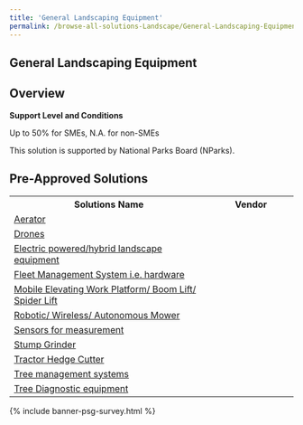 ```yaml
---
title: 'General Landscaping Equipment'
permalink: /browse-all-solutions-Landscape/General-Landscaping-Equipment
---
```


## General Landscaping Equipment
## Overview

**Support Level and Conditions**

Up to 50% for SMEs, N.A. for non-SMEs

This solution is supported by National Parks Board (NParks).

## Pre-Approved Solutions

<table>
<tr>
<th style='width: auto;'><b>Solutions Name</b></th>
<th style='width: 30%;'><b>Vendor</b></th>
</tr>
<tr>
<td><a href='/productivity-solutions-grant/solutionrepo/Aerator' target='_blank'>Aerator</a><br></td>
<td></td>
</tr>
<tr>
<td><a href='/productivity-solutions-grant/solutionrepo/Drones' target='_blank'>Drones</a><br></td>
<td></td>
</tr>
<tr>
<td><a href='/productivity-solutions-grant/solutionrepo/Electric-poweredhybrid-landscape-eqt' target='_blank'>Electric powered/hybrid landscape equipment</a><br></td>
<td></td>
</tr>
<tr>
<td><a href='/productivity-solutions-grant/solutionrepo/Fleet-Management-System-ie-hardware' target='_blank'>Fleet Management System i.e. hardware</a><br></td>
<td></td>
</tr>
<tr>
<td><a href='/productivity-solutions-grant/solutionrepo/Mobile-Elevating-Work-Platform-Boom-Lift-Spider-Lift' target='_blank'>Mobile Elevating Work Platform/ Boom Lift/ Spider Lift</a><br></td>
<td></td>
</tr>
<tr>
<td><a href='/productivity-solutions-grant/solutionrepo/Robotic-Wireless-Autonomous-Mower' target='_blank'>Robotic/ Wireless/ Autonomous Mower</a><br></td>
<td></td>
</tr>
<tr>
<td><a href='/productivity-solutions-grant/solutionrepo/Sensors-for-measurement' target='_blank'>Sensors for measurement</a><br></td>
<td></td>
</tr>
<tr>
<td><a href='/productivity-solutions-grant/solutionrepo/Stump-Grinder' target='_blank'>Stump Grinder</a><br></td>
<td></td>
</tr>
<tr>
<td><a href='/productivity-solutions-grant/solutionrepo/Tractor-Hedge-Cutter' target='_blank'>Tractor Hedge Cutter</a><br></td>
<td></td>
</tr>
<tr>
<td><a href='/productivity-solutions-grant/solutionrepo/Tree-management-systems' target='_blank'>Tree management systems</a><br></td>
<td></td>
</tr>
<tr>
<td><a href='/productivity-solutions-grant/solutionrepo/Tree-Diagnostic-eqt' target='_blank'>Tree Diagnostic equipment</a><br></td>
<td></td>
</tr>
</table>

{% include banner-psg-survey.html %}
